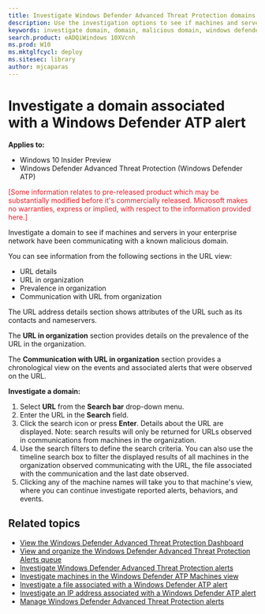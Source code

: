 ```yaml
---
title: Investigate Windows Defender Advanced Threat Protection domains
description: Use the investigation options to see if machines and servers have been communicating with malicious domains.
keywords: investigate domain, domain, malicious domain, windows defender atp, alert
search.product: eADQiWindows 10XVcnh
ms.prod: W10
ms.mktglfcycl: deploy
ms.sitesec: library
author: mjcaparas
---
```

# Investigate a domain associated with a Windows Defender ATP alert

**Applies to:**

- Windows 10 Insider Preview
- Windows Defender Advanced Threat Protection (Windows Defender ATP)

<span style="color:#ED1C24;">[Some information relates to pre-released product which may be substantially modified before it's commercially released. Microsoft makes no warranties, express or implied, with respect to the information provided here.]</span>

Investigate a domain to see if machines and servers in your enterprise network have been communicating with a known malicious domain.

You can see information from the following sections in the URL view:

- URL details
- URL in organization
- Prevalence in organization
- Communication with URL from organization

The URL address details section shows attributes of the URL such as its contacts and nameservers.

The **URL in organization** section provides details on the prevalence of the URL in the organization.

The **Communication with URL in organization** section provides a chronological view on the events and associated alerts that were observed on the URL.

**Investigate a domain:**

1. Select **URL** from the **Search bar** drop-down menu.
2. Enter the URL in the **Search** field.
3. Click the search icon   or press **Enter**. Details about the URL are displayed. Note: search results will only be returned for URLs observed in communications from machines in the organization.
4. Use the search filters to define the search criteria. You can also use the timeline search box to filter the displayed results of all machines in the organization observed communicating with the URL, the file associated with the communication and the last date observed.
5. Clicking any of the machine names will take you to that machine's view, where you can continue investigate reported alerts, behaviors, and events.

## Related topics
- [View the Windows Defender Advanced Threat Protection Dashboard](dashboard-windows-defender-advanced-threat-protection.md)
- [View and organize the Windows Defender Advanced Threat Protection Alerts queue](alerts-queue-windows-defender-advanced-threat-protection.md)
- [Investigate Windows Defender Advanced Threat Protection alerts](investigate-alerts-windows-defender-advanced-threat-protection.md)
- [Investigate machines in the Windows Defender ATP Machines view](investigate-machines-windows-defender-advanced-threat-protection.md)
- [Investigate a file associated with a Windows Defender ATP alert](investigate-files-windows-defender-advanced-threat-protection.md)
- [Investigate an IP address associated with a Windows Defender ATP alert](investigate-ip-windows-defender-advanced-threat-protection.md)
- [Manage Windows Defender Advanced Threat Protection alerts](manage-alerts-windows-defender-advanced-threat-protection.md)
